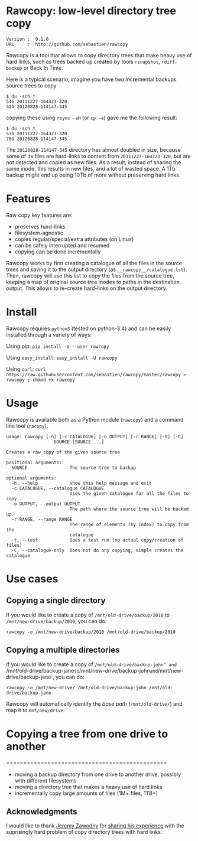 # Rawcopy: low-level directory tree copy

```
Version :  0.1.0
URL     :  http://github.com/sebastien/rawcopy
```

Rawcopy is a tool that allows to copy directory trees that make heavy use of hard links,
such as trees backed up created by tools `rsnapshot`, `rdiff-backup` or Back In Time.

Here is a typical scenario, imagine you have two incremental backups source trees
to copy

```
$ du -sch *
54G	20111227-164323-320
42G	20120828-114147-345
```

copying these using `rsync -aH` (or `cp -a`) gave me the following result:

```
$ du -sch *
53G	20111227-164323-320
78G	20120828-114147-345
```

The `20120828-114147-345` directory has almost doubled in size, because some
of its files are hard-links to content from `20111227-164323-320`, but are
not detected and copied as new files. As a result, instead of sharing the same
inode, this results in new files, and a lot of wasted space. A 1Tb backup might
end up being 10Tb of more without preserving hard links.

# Features

Raw copy key features are:

- preserves hard-links
- filesystem-agnostic
- copies regular/special/extra attributes (on Linux)
- can be safely interrupted and resumed
- copying can be done incrementally

Rawcopy works by first creating a catalogue of all the files in the source trees
and saving it to the output directory (as `__rawcopy__/catalogue.lst`). Then,
rawcopy will use this list to copy the files from the source tree, keeping a
map of original source tree inodes to paths in the destination output. This allows
to re-create hard-links on the output directory.

# Install

Rawcopy requires `python3` (tested on python-3.4) and can be easily installed
through a variety of ways:

Using pip: `pip install -U --user rawcopy`

Using `easy_install`: `easy_install -U rawcopy`

Using `curl`: `curl https://raw.githubusercontent.com/sebastien/rawcopy/master/rawcopy > rawcopy ; chmod +x rawcopy`

# Usage

Rawcopy is available both as a Python module (`rawcopy`) and a command
line tool (`racopy`).

```
usage: rawcopy [-h] [-c CATALOGUE] [-o OUTPUT] [-r RANGE] [-t] [-C]
                  SOURCE [SOURCE ...]

Creates a raw copy of the given source tree

positional arguments:
  SOURCE                The source tree to backup

optional arguments:
  -h, --help            show this help message and exit
  -c CATALOGUE, --catalogue CATALOGUE
                        Uses the given catalogue for all the files to copy.
  -o OUTPUT, --output OUTPUT
                        The path where the source tree will be backed up.
  -r RANGE, --range RANGE
                        The range of elements (by index) to copy from the
                        catalogue
  -t, --test            Does a test run (no actual copy/creation of files)
  -C, --catalogue-only  Does not do any copying, simple creates the catalogue
```

# Use cases

## Copying a single directory

If you would like to create a copy of `/mnt/old-drive/backup/2010` to
`/mnt/new-drive/backup/2010`, you can do:

```
rawcopy -o /mnt/new-drive/backup/2010 /mnt/old-drive/backup/2010
```

## Copying a multiple directories

If you would like to create a copy of `/mnt/old-drive/backup-john"
and `/mnt/old-drive/backup-jane` to `/mnt/new-drive/backup-john`
and `/mnt/new-drive/backup-jane`, you can do:

```
rawcopy -o /mnt/new-drive/ /mnt/old-drive/backup-john /mnt/old-drive/backup-jane
```

Rawcopy will automatically identify the *base path* (`/mnt/old-drive/`) and
map it to `mnt/new/drive`.



# Copying a  tree from one drive to another
===============================================

- moving a backup directory from one drive to another drive, possibly
  with different filesystems
- moving a directory tree that makes a heavy use of hard links
- incrementally copy large amounts of files (1M+ files, 1TB+)

Acknowledgments
---------------

I would like to thank [Jeremy Zawodny](http://jeremy.zawodny.com/) for
[sharing his experience](http://jeremy.zawodny.com/blog/archives/010037.html)
with the suprisingly hard problem of copy directory trees with hard links.